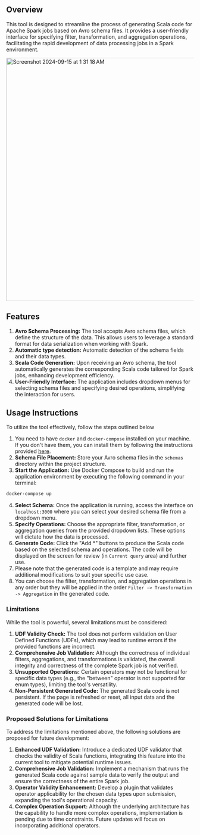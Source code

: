 ## Overview 
This tool is designed to streamline the process of generating Scala code for Apache Spark jobs based on Avro schema files. It provides a user-friendly interface for specifying filter, transformation, and aggregation operations, facilitating the rapid development of data processing jobs in a Spark environment.

<img width="654" alt="Screenshot 2024-09-15 at 1 31 18 AM" src="https://github.com/user-attachments/assets/6a981fc7-a95f-4b30-b839-5743ccacaec7">




## Features
1. **Avro Schema Processing:** The tool accepts Avro schema files, which define the structure of the data. This allows users to leverage a standard format for data serialization when working with Spark.
2. **Automatic type detection:** Automatic detection of the schema fields and their data types.
3. **Scala Code Generation:** Upon receiving an Avro schema, the tool automatically generates the corresponding Scala code tailored for Spark jobs, enhancing development efficiency.
4. **User-Friendly Interface:** The application includes dropdown menus for selecting schema files and specifying desired operations, simplifying the interaction for users.

## Usage Instructions
To utilize the tool effectively, follow the steps outlined below 
1. You need to have `docker` and `docker-compose` installed on your machine. If you don't have them, you can install them by following the instructions provided [here](https://docs.docker.com/get-docker/).
2. **Schema File Placement:** Store your Avro schema files in the `schemas` directory within the project structure.
3. **Start the Application:** Use Docker Compose to build and run the application environment by executing the following command in your terminal:
```bash
docker-compose up
```
4. **Select Schema:** Once the application is running, access the interface on `localhost:3000` where you can select your desired schema file from a dropdown menu.
5. **Specify Operations:** Choose the appropriate filter, transformation, or aggregation queries from the provided dropdown lists. These options will dictate how the data is processed.
6. **Generate Code:** Click the "Add *" buttons to produce the Scala code based on the selected schema and operations. The code will be displayed on the screen for review (in `Current query` area) and further use.
7. Please note that the generated code is a template and may require additional modifications to suit your specific use case.
8. You can choose the filter, transformation, and aggregation operations in any order but they will be applied in the order `Filter -> Transformation -> Aggregation` in the generated code.

### Limitations
While the tool is powerful, several limitations must be considered:
1. **UDF Validity Check:** The tool does not perform validation on User Defined Functions (UDFs), which may lead to runtime errors if the provided functions are incorrect.
2. **Comprehensive Job Validation:** Although the correctness of individual filters, aggregations, and transformations is validated, the overall integrity and correctness of the complete Spark job is not verified.
3. **Unsupported Operations:** Certain operators may not be functional for specific data types (e.g., the "between" operator is not supported for enum types), limiting the tool's versatility.
4. **Non-Persistent Generated Code:** The generated Scala code is not persistent. If the page is refreshed or reset, all input data and the generated code will be lost.

### Proposed Solutions for Limitations
To address the limitations mentioned above, the following solutions are proposed for future development:
1. **Enhanced UDF Validation:** Introduce a dedicated UDF validator that checks the validity of Scala functions, integrating this feature into the current tool to mitigate potential runtime issues.
2. **Comprehensive Job Validation:** Implement a mechanism that runs the generated Scala code against sample data to verify the output and ensure the correctness of the entire Spark job.
3. **Operator Validity Enhancement:** Develop a plugin that validates operator applicability for the chosen data types upon submission, expanding the tool's operational capacity.
4. **Complex Operation Support:** Although the underlying architecture has the capability to handle more complex operations, implementation is pending due to time constraints. Future updates will focus on incorporating additional operators.


